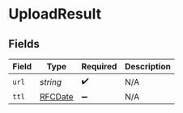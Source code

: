 # UploadResult


## Fields

| Field                             | Type                              | Required                          | Description                       |
| --------------------------------- | --------------------------------- | --------------------------------- | --------------------------------- |
| `url`                             | *string*                          | :heavy_check_mark:                | N/A                               |
| `ttl`                             | [RFCDate](../../types/rfcdate.md) | :heavy_minus_sign:                | N/A                               |